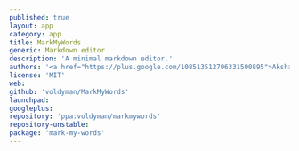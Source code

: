```yaml
---
published: true
layout: app
category: app
title: MarkMyWords
generic: Markdown editor
description: 'A minimal markdown editor.'
authors: '<a href="https://plus.google.com/108513512706331500895">Akshay Shekher</a>'
license: 'MIT'
web:
github: 'voldyman/MarkMyWords'
launchpad:
googleplus:
repository: 'ppa:voldyman/markmywords'
repository-unstable:
package: 'mark-my-words'
---
```

